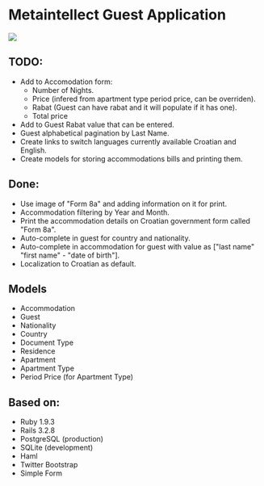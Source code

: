 # Metaintellect Guest Application

![](https://github.com/xajler/mi-guest/raw/master/doc/miguest.png)

## TODO:
* Add to Accomodation form: 
  * Number of Nights.
  * Price (infered from apartment type period price, can be overriden).
  * Rabat (Guest can have rabat and it will populate if it has one).
  * Total price
* Add to Guest Rabat value that can be entered.
* Guest alphabetical pagination by Last Name.
* Create links to switch languages currently available Croatian and English.
* Create models for storing accommodations bills and printing them.

## Done:
* Use image of "Form 8a" and adding information on it for print.
* Accommodation filtering by Year and Month.
* Print the accommodation details on Croatian government form called "Form 8a".
* Auto-complete in guest for country and nationality.
* Auto-complete in accommodation for guest with value as ["last name" "first name" - "date of birth"].
* Localization to Croatian as default.

## Models
* Accommodation
* Guest
* Nationality
* Country
* Document Type
* Residence
* Apartment
* Apartment Type
* Period Price (for Apartment Type)

## Based on:
* Ruby 1.9.3
* Rails 3.2.8
* PostgreSQL (production)
* SQLite (development)
* Haml
* Twitter Bootstrap
* Simple Form
